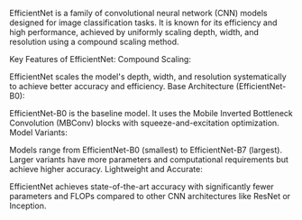 EfficientNet is a family of convolutional neural network (CNN) models designed for image classification tasks. It is known for its efficiency and high performance, achieved by uniformly scaling depth, width, and resolution using a compound scaling method.

Key Features of EfficientNet:
Compound Scaling:

EfficientNet scales the model's depth, width, and resolution systematically to achieve better accuracy and efficiency.
Base Architecture (EfficientNet-B0):

EfficientNet-B0 is the baseline model. It uses the Mobile Inverted Bottleneck Convolution (MBConv) blocks with squeeze-and-excitation optimization.
Model Variants:

Models range from EfficientNet-B0 (smallest) to EfficientNet-B7 (largest). Larger variants have more parameters and computational requirements but achieve higher accuracy.
Lightweight and Accurate:

EfficientNet achieves state-of-the-art accuracy with significantly fewer parameters and FLOPs compared to other CNN architectures like ResNet or Inception.
